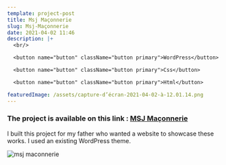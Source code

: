 ```yaml
---
template: project-post
title: Msj Maçonnerie
slug: Msj-Maçonnerie
date: 2021-04-02 11:46
description: |+
  <br/>

  <button name="button" className="button primary">WordPress</button>

  <button name="button" className="button primary">Css</button>

  <button name="button" className="button primary">Html</button>

featuredImage: /assets/capture-d’écran-2021-04-02-à-12.01.14.png
---
```


### The project is available on this link : [MSJ Maçonnerie](https://msjmaconnerie.fr/)

I built this project for my father who wanted a website to showcase these works. I used an existing WordPress theme.

<div class="kg-width-full">

![msj maconnerie](/assets/msj-maconnerie.jpg)

</div>



